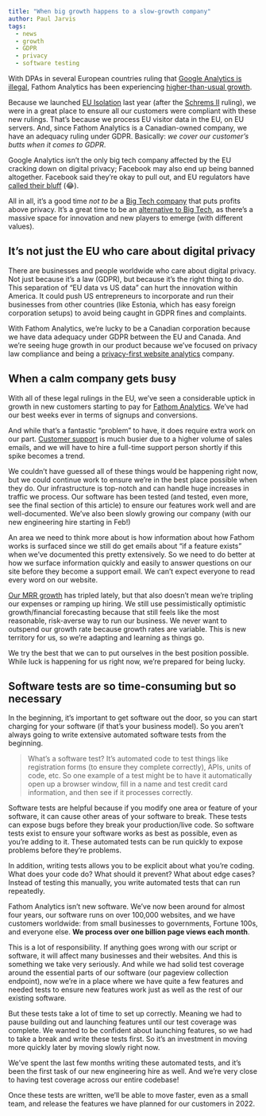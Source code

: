 ```yaml
title: "When big growth happens to a slow-growth company"
author: Paul Jarvis
tags:
  - news
  - growth
  - GDPR
  - privacy
  - software testing
```

With DPAs in several European countries ruling that [Google Analytics is illegal](https://usefathom.com/blog/illegal-analytics), Fathom Analytics has been experiencing [higher-than-usual growth](https://usefathom.com/podcast/growth-tests).

Because we launched [EU Isolation](https://usefathom.com/features/eu-isolation) last year (after the [Schrems II](https://usefathom.com/features/eu-isolation) ruling), we were in a great place to ensure all our customers were compliant with these new rulings. That’s because we process EU visitor data in the EU, on EU servers. And, since Fathom Analytics is a Canadian-owned company, we have an adequacy ruling under GDPR. Basically: _we cover our customer’s butts when it comes to GDPR_.

Google Analytics isn’t the only big tech company affected by the EU cracking down on digital privacy; Facebook may also end up being banned altogether. Facebook said they’re okay to pull out, and EU regulators have [called their bluff](https://futurism.com/facebook-pull-europe-bluff) (😂).

All in all, it’s a good time _not to be_ a [Big Tech company](https://usefathom.com/blog/degoogle) that puts profits above privacy. It’s a great time to be an [alternative to Big Tech](https://usefathom.com/), as there’s a massive space for innovation and new players to emerge (with different values).

It’s not just the EU who care about digital privacy
---------------------------------------------------

There are businesses and people worldwide who care about digital privacy. Not just because it’s a law (GDPR), but because it’s the right thing to do. This separation of “EU data vs US data” can hurt the innovation within America. It could push US entrepreneurs to incorporate and run their businesses from other countries (like Estonia, which has easy foreign corporation setups) to avoid being caught in GDPR fines and complaints.

With Fathom Analytics, we’re lucky to be a Canadian corporation because we have data adequacy under GDPR between the EU and Canada. And we’re seeing huge growth in our product because we’ve focused on privacy law compliance and being a [privacy-first website analytics](https://usefathom.com/why-fathom-analytics/privacy-focused-web-analytics) company.

When a calm company gets busy
-----------------------------

With all of these legal rulings in the EU, we’ve seen a considerable uptick in growth in new customers starting to pay for [Fathom Analytics](https://usefathom.com/). We’ve had our best weeks ever in terms of signups and conversions.

And while that’s a fantastic “problem” to have, it does require extra work on our part. [Customer support](https://usefathom.com/blog/saas-customer-service) is much busier due to a higher volume of sales emails, and we will have to hire a full-time support person shortly if this spike becomes a trend.

We couldn’t have guessed all of these things would be happening right now, but we could continue work to ensure we’re in the best place possible when they do. Our infrastructure is top-notch and can handle huge increases in traffic we process. Our software has been tested (and tested, even more, see the final section of this article) to ensure our features work well and are well-documented. We’ve also been slowly growing our company (with our new engineering hire starting in Feb!)

An area we need to think more about is how information about how Fathom works is surfaced since we still do get emails about “if a feature exists” when we’ve documented this pretty extensively. So we need to do better at how we surface information quickly and easily to answer questions on our site before they become a support email. We can’t expect everyone to read every word on our website.

[Our MRR growth](https://usefathom.com/podcast/mrr) has tripled lately, but that also doesn’t mean we’re tripling our expenses or ramping up hiring. We still use pessimistically optimistic growth/financial forecasting because that still feels like the most reasonable, risk-averse way to run our business. We never want to outspend our growth rate because growth rates are variable. This is new territory for us, so we’re adapting and learning as things go.

We try the best that we can to put ourselves in the best position possible. While luck is happening for us right now, we’re prepared for being lucky.

Software tests are so time-consuming but so necessary
-----------------------------------------------------

In the beginning, it’s important to get software out the door, so you can start charging for your software (if that’s your business model). So you aren’t always going to write extensive automated software tests from the beginning.

> What’s a software test? It’s automated code to test things like registration forms (to ensure they complete correctly), APIs, units of code, etc. So one example of a test might be to have it automatically open up a browser window, fill in a name and test credit card information, and then see if it processes correctly.

Software tests are helpful because if you modify one area or feature of your software, it can cause other areas of your software to break. These tests can expose bugs before they break your production/live code. So software tests exist to ensure your software works as best as possible, even as you’re adding to it. These automated tests can be run quickly to expose problems before they’re problems.

In addition, writing tests allows you to be explicit about what you’re coding. What does your code do? What should it prevent? What about edge cases? Instead of testing this manually, you write automated tests that can run repeatedly.

Fathom Analytics isn’t new software. We’ve now been around for almost four years, our software runs on over 100,000 websites, and we have customers worldwide: from small businesses to governments, Fortune 100s, and everyone else. **We process over one billion page views each month**.

This is a lot of responsibility. If anything goes wrong with our script or software, it will affect many businesses and their websites. And this is something we take very seriously. And while we had solid test coverage around the essential parts of our software (our pageview collection endpoint), now we’re in a place where we have quite a few features and needed tests to ensure new features work just as well as the rest of our existing software.

But these tests take a lot of time to set up correctly. Meaning we had to pause building out and launching features until our test coverage was complete. We wanted to be confident about launching features, so we had to take a break and write these tests first. So it’s an investment in moving more quickly later by moving slowly right now.

We’ve spent the last few months writing these automated tests, and it’s been the first task of our new engineering hire as well. And we’re very close to having test coverage across our entire codebase!

Once these tests are written, we’ll be able to move faster, even as a small team, and release the features we have planned for our customers in 2022.
